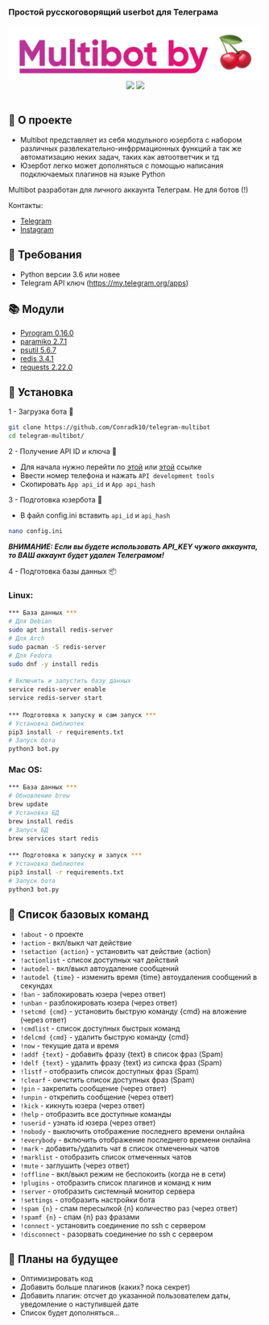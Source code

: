 ### Простой русскоговорящий userbot для Телеграма
<p align="center">
    <a href="">
        <img src="https://raw.githubusercontent.com/Conradk10/telegram-multibot/pics/multibotby.jpg" alt="Multibot">
    </a>
	<a href="https://github.com/Conradk10/telegram-multibot/releases"><img src="https://img.shields.io/github/v/release/conradk10/telegram-multibot?include_prereleases&style=flat-square"></a>
	<a href="https://github.com/Conradk10/telegram-multibot/blob/main/LICENSE"><img src="https://img.shields.io/github/license/Conradk10/telegram-multibot?style=flat-square"></a></br>
</br>

## 🍒 О проекте
 - Multibot представляет из себя модульного юзербота с набором различных развлекательно-инфррмационных функций а так же автоматизацию неких задач, таких как автоответчик и тд
 - Юзербот легко может дополняться с помощью написания подключаемых плагинов на языке Python

Multibot разработан для личного аккаунта Телеграм. Не для ботов (!)

Контакты:
- <a href="https://t.me/zxvghost666">Telegram</a>
- <a href="https://instagram.com/zxv.ghost666">Instagram</a>

## 🚧 Требования
- Python версии 3.6 или новее
- Telegram API ключ (https://my.telegram.org/apps)

## 📚 Модули
- <a href=https://github.com/pyrogram/pyrogram>Pyrogram 0.16.0</a><br>
- <a href=https://github.com/paramiko/paramiko>paramiko 2.7.1</a><br>
- <a href=https://github.com/giampaolo/psutil>psutil 5.6.7</a><br>
- <a href=https://github.com/andymccurdy/redis-py>redis 3.4.1</a><br>
- <a href=https://github.com/psf/requests>requests 2.22.0</a>

## 📲 Установка
1 - Загрузка бота 💾
  ```bash
  git clone https://github.com/Conradk10/telegram-multibot
  cd telegram-multibot/
  ```

2 - Получение API ID и ключа 🔐
  - Для начала нужно перейти по <a href="https://my.telegram.org/apps">этой</a> или <a href=https://my.telegram.org/auth>этой</a> ссылке
  - Ввести номер телефона и нажать `API development tools`
  - Скопировать `App api_id` и `App api_hash`

3 - Подготовка юзербота 🔧
  - В файл config.ini вставить `api_id` и `api_hash`
  ```bash
  nano config.ini
  ```




***ВНИМАНИЕ: Если вы будете использовать API_KEY чужого аккаунта, то ВАШ аккаунт будет удален Телеграмом!***

4 - Подготовка базы данных 📦

### Linux:
```bash
*** База данных ***
# Для Debian
sudo apt install redis-server
# Для Arch
sudo pacman -S redis-server
# Для Fedora
sudo dnf -y install redis

# Включить и запустить базу данных
service redis-server enable
service redis-server start

*** Подготовка к запуску и сам запуск ***
# Установка библиотек
pip3 install -r requirements.txt
# Запуск бота
python3 bot.py
```

### Mac OS:
```bash
*** База данных ***
# Обновление brew
brew update
# Установка БД
brew install redis
# Запуск БД
brew services start redis

*** Подготовка к запуску и запуск ***
# Установка библиотек
pip3 install -r requirements.txt
# Запуск бота
python3 bot.py
```


## 📜 Список базовых команд
- `!about` - о проекте
- `!action` - вкл/выкл чат действие
- `!setaction {action}` - установить чат действие {action}
- `!actionlist` - список доступных чат действий
- `!autodel` - вкл/выкл автоудаление сообщений
- `!autodel {time}` - изменить время {time} автоудаления сообщений в секундах
- `!ban` - заблокировать юзера (через ответ)
- `!unban` - разблокировать юзера (через ответ)
- `!setcmd {cmd}` - установить быструю команду {cmd} на вложение (через ответ)
- `!cmdlist` - список доступных быстрых команд
- `!delcmd {cmd}` - удалить быструю команду {cmd}
- `!now` - текущие дата и время
- `!addf {text}` - добавить фразу {text} в список фраз (Spam)
- `!delf {text}` - удалить фразу {text} из сипска фраз (Spam)
- `!listf` - отобразить список доступных фраз (Spam)
- `!clearf` - оичстить список доступных фраз (Spam)
- `!pin` - закрепить сообщение (через ответ)
- `!unpin` - открепить сообщение (через ответ)
- `!kick` - кикнуть юзера (через ответ)
- `!help` - отобразить все доступные команды
- `!userid` - узнать id юзера (через ответ)
- `!nobody` - выключить отображение последнего времени онлайна
- `!everybody` - включить отображение последнего времени онлайна
- `!mark` - добавить/удалить чат в список отмеченных чатов
- `!marklist` - отобразить список отмеченных чатов
- `!mute` - заглушить (через ответ)
- `!offline` - вкл/выкл режим не беспокоить (когда не в сети)
- `!plugins` - отобразить список плагинов и команд к ним
- `!server` - отобразить системный монитор сервера
- `!settings` - отобразить настройки бота
- `!spam {n}` - спам пересылкой {n} количество раз (через ответ)
- `!spamf {n}` - спам {n} раз фразами
- `!connect` - установить соединение по ssh с сервером
- `!disconnect` - разорвать соединение по ssh с сервером

## 📝 Планы на будущее
 - Оптимизировать код
 - Добавить больше плагинов (каких? пока секрет)
 - Добавить плагин: отсчет до указанной пользователем даты, уведомление о наступившей дате
 - Список будет дополняться...
